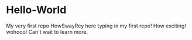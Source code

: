 # Hello-World
My very first repo
HowSwayRey here typing in my first repo! How exciting! wohooo!  Can't wait to learn more.
